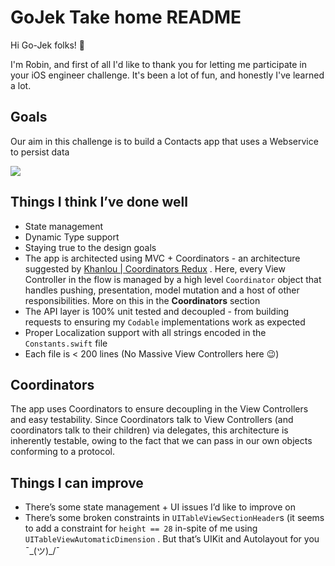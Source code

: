 # GoJek Take home README
Hi Go-Jek folks! 👋

I'm Robin, and first of all I'd like to thank you for letting me participate in your iOS engineer challenge. It's been a lot of fun, and honestly I've learned a lot.

## Goals
Our aim in this challenge is to build a Contacts app that uses a Webservice to persist data

![](https://thumbs.gfycat.com/ObedientVigorousAdeliepenguin-size_restricted.gif)

## Things I think I’ve done well
- State management
- Dynamic Type support
- Staying true to the design goals
- The app is architected using MVC + Coordinators - an architecture suggested by [Khanlou | Coordinators Redux](http://khanlou.com/2015/10/coordinators-redux/) . Here, every View Controller in the flow is managed by a high level `Coordinator` object that handles pushing, presentation, model mutation and a host of other responsibilities. More on this in the **Coordinators** section
- The API layer is 100% unit tested and decoupled - from building requests to ensuring my `Codable` implementations work as expected
- Proper Localization support with all strings encoded in the `Constants.swift` file 
- Each file is < 200 lines (No Massive View Controllers here 😉)

## Coordinators
The app uses Coordinators to ensure decoupling in the View Controllers and easy testability.  Since Coordinators talk to View Controllers (and coordinators talk to their children) via delegates, this architecture is inherently testable, owing to the fact that we can pass in our own objects conforming to a protocol.

## Things I can improve
- There’s some state management + UI issues I’d like to improve on
- There’s some broken constraints in `UITableViewSectionHeader`s  (it seems to add a constraint for `height == 28` in-spite of me using `UITableViewAutomaticDimension` . But that’s UIKit and Autolayout for you  ¯\_(ツ)_/¯ 